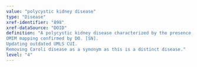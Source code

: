 ```yaml
---
value: "polycystic kidney disease"
type: "Disease"
xref-identifier: "898"
xref-dataSource: "DOID"
definition: "A polycystic kidney disease characterized by the presence of multiple cysts located_in the kidney resulting from ciliopathy that disrupts the function of primary cilium, inherited in an autosomal dominant fashion.|Xref MGI.
OMIM mapping confirmed by DO. [SN].
Updating outdated UMLS CUI. 
Removing Caroli disease as a synonym as this is a distinct disease."
level: "4"
---
```

